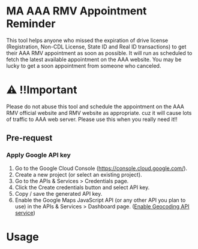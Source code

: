 # MA AAA RMV Appointment Reminder
This tool helps anyone who missed the expiration of drive license (Registration, Non-CDL License, State ID and Real ID transactions) to get their AAA RMV appointment as soon as possible. It will run as scheduled to fetch the latest available appointment on the AAA website. You may be lucky to get a soon appointment from someone who canceled.

# ⚠️ !!Important
Please do not abuse this tool and schedule the appointment on the AAA RMV official website and RMV website as appropriate. cuz it will cause lots of traffic to AAA web server. 
Please use this when you really need it!!

## Pre-request
### Apply Google API key
1. Go to the Google Cloud Console (https://console.cloud.google.com/).
2. Create a new project (or select an existing project).
3. Go to the APIs & Services > Credentials page.
4. Click the Create credentials button and select API key.
5. Copy / save the generated API key.
6. Enable the Google Maps JavaScript API (or any other API you plan to use) in the APIs & Services > Dashboard page. ([Enable Geocoding API service](https://console.cloud.google.com/marketplace/product/google/geocoding-backend.googleapis.com?q=search&referrer=search&project=flash-crawler-375801))

# Usage


